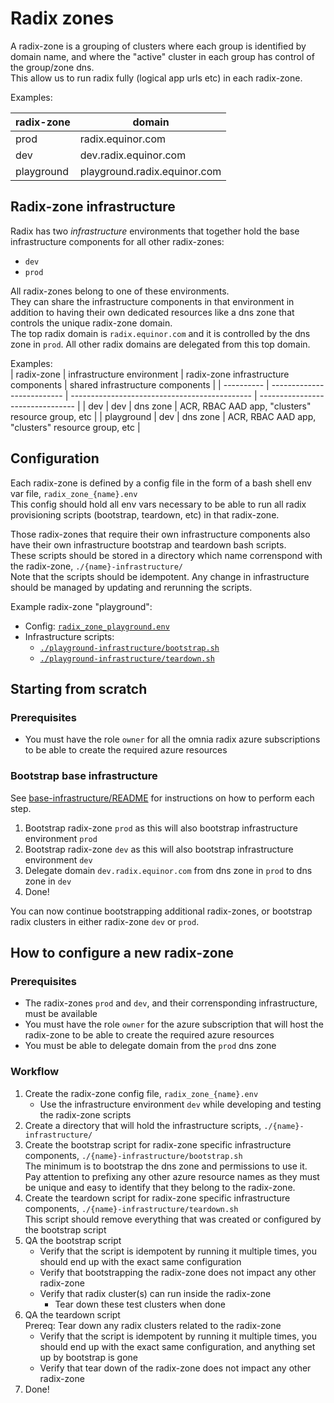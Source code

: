 # Radix zones

A radix-zone is a grouping of clusters where each group is identified by domain name, and where the "active" cluster in each group has control of the group/zone dns.   
This allow us to run radix fully (logical app urls etc) in each radix-zone.  

Examples:

| radix-zone | domain |
| ---------- | ------ |
| prod |  radix.equinor.com |
| dev |  dev.radix.equinor.com |
| playground |  playground.radix.equinor.com |

## Radix-zone infrastructure

Radix has two _infrastructure_ environments that together hold the base infrastructure components for all other radix-zones:
- `dev`
- `prod`

All radix-zones belong to one of these environments.  
They can share the infrastructure components in that environment in addition to having their own dedicated resources like a dns zone that controls the unique radix-zone domain.  
The top radix domain is `radix.equinor.com` and it is controlled by the dns zone in `prod`. All other radix domains are delegated from this top domain.  

Examples:  
| radix-zone | infrastructure environment | radix-zone infrastructure components | shared infrastructure components |
| ---------- | -------------------------- | --------------------------------------------- | -------------------------------- |
| dev        | dev                        | dns zone | ACR, RBAC AAD app, "clusters" resource group, etc |
| playground | dev                        | dns zone | ACR, RBAC AAD app, "clusters" resource group, etc |


## Configuration

Each radix-zone is defined by a config file in the form of a bash shell env var file, `radix_zone_{name}.env`  
This config should hold all env vars necessary to be able to run all radix provisioning scripts (bootstrap, teardown, etc) in that radix-zone.  

Those radix-zones that require their own infrastructure components also have their own infrastructure bootstrap and teardown bash scripts.  
These scripts should be stored in a directory which name correnspond with the radix-zone, `./{name}-infrastructure/`  
Note that the scripts should be idempotent. Any change in infrastructure should be managed by updating and rerunning the scripts.

Example radix-zone "playground":  
- Config: [`radix_zone_playground.env`](./radix_zone_playground.env)
- Infrastructure scripts:  
  - [`./playground-infrastructure/bootstrap.sh`](./playground-infrastructure/bootstrap.sh)
  - [`./playground-infrastructure/teardown.sh`](./playground-infrastructure/teardown.sh)


## Starting from scratch

### Prerequisites

- You must have the role `owner` for all the omnia radix azure subscriptions to be able to create the required azure resources

### Bootstrap base infrastructure

See [base-infrastructure/README](./base-infrastructure/README.md) for instructions on how to perform each step.

1. Bootstrap radix-zone `prod` as this will also bootstrap infrastructure environment `prod`       
1. Bootstrap radix-zone `dev` as this will also bootstrap infrastructure environment `dev` 
1. Delegate domain `dev.radix.equinor.com` from dns zone in `prod` to dns zone in `dev`
1. Done!

You can now continue bootstrapping additional radix-zones, or bootstrap radix clusters in either radix-zone `dev` or `prod`.


## How to configure a new radix-zone

### Prerequisites  

- The radix-zones `prod` and `dev`, and their corrensponding infrastructure, must be available
- You must have the role `owner` for the azure subscription that will host the radix-zone to be able to create the required azure resources
- You must be able to delegate domain from the `prod` dns zone

### Workflow

1. Create the radix-zone config file, `radix_zone_{name}.env`
   - Use the infrastructure environment `dev` while developing and testing the radix-zone scripts
1. Create a directory that will hold the infrastructure scripts, `./{name}-infrastructure/`
1. Create the bootstrap script for radix-zone specific infrastructure components, `./{name}-infrastructure/bootstrap.sh`  
   The minimum is to bootstrap the dns zone and permissions to use it.  
   Pay attention to prefixing any other azure resource names as they must be unique and easy to identify that they belong to the radix-zone.
1. Create the teardown script for radix-zone specific infrastructure components, `./{name}-infrastructure/teardown.sh`  
   This script should remove everything that was created or configured by the bootstrap script
1. QA the bootstrap script
   - Verify that the script is idempotent by running it multiple times, you should end up with the exact same configuration
   - Verify that bootstrapping the radix-zone does not impact any other radix-zone
   - Verify that radix cluster(s) can run inside the radix-zone
     - Tear down these test clusters when done
1. QA the teardown script  
   Prereq: Tear down any radix clusters related to the radix-zone
   - Verify that the script is idempotent by running it multiple times, you should end up with the exact same configuration, and anything set up by bootstrap is gone
   - Verify that tear down of the radix-zone does not impact any other radix-zone
1. Done!